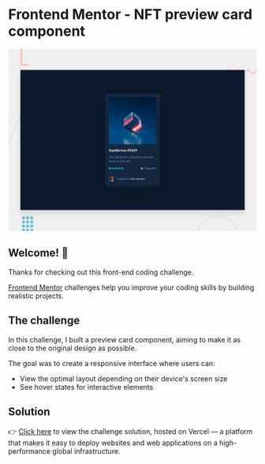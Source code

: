 # Frontend Mentor - NFT preview card component

![Design preview for the NFT preview card component coding challenge](preview.jpg)

## Welcome! 👋

Thanks for checking out this front-end coding challenge.

[Frontend Mentor](https://www.frontendmentor.io) challenges help you improve your coding skills by building realistic projects.

## The challenge

In this challenge, I built a preview card component, aiming to make it as close to the original design as possible.

The goal was to create a responsive interface where users can:

- View the optimal layout depending on their device's screen size
- See hover states for interactive elements

## Solution

👉 [Click here](https://nft-preview-card-component-main-lilac-sigma.vercel.app/) to view the challenge solution, hosted on Vercel — a platform that makes it easy to deploy websites and web applications on a high-performance global infrastructure.